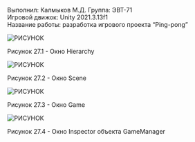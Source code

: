 Выполнил: Калмыков М.Д.
Группа: ЭВТ-71  
Игровой движок: Unity 2021.3.13f1  
Название работы: разработка игрового проекта “Ping-pong”




![РИСУНОК](https://gspics.org/images/2022/12/04/0XqH83.png)  

Рисунок 27.1 - Окно Hierarchy

![РИСУНОК](https://gspics.org/images/2022/12/04/0Xq4Uy.png)  

Рисунок 27.2 - Окно Scene

![РИСУНОК](https://gspics.org/images/2022/12/04/0XqDBI.png)  

Рисунок 27.3 - Окно Game

![РИСУНОК](https://gspics.org/images/2022/12/04/0XqGWa.png)  

Рисунок 27.4 - Окно Inspector объекта GameManager
